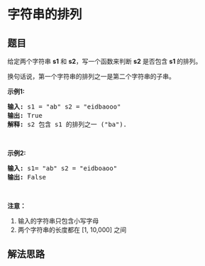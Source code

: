 # 字符串的排列

## 题目

<HTML><p>给定两个字符串&nbsp;<strong>s1</strong>&nbsp;和&nbsp;<strong>s2</strong>，写一个函数来判断 <strong>s2</strong> 是否包含 <strong>s1&nbsp;</strong>的排列。</p>

<p>换句话说，第一个字符串的排列之一是第二个字符串的子串。</p>

<p><strong>示例1:</strong></p>

<pre>
<strong>输入: </strong>s1 = &quot;ab&quot; s2 = &quot;eidbaooo&quot;
<strong>输出: </strong>True
<strong>解释:</strong> s2 包含 s1 的排列之一 (&quot;ba&quot;).
</pre>

<p>&nbsp;</p>

<p><strong>示例2:</strong></p>

<pre>
<strong>输入: </strong>s1= &quot;ab&quot; s2 = &quot;eidboaoo&quot;
<strong>输出:</strong> False
</pre>

<p>&nbsp;</p>

<p><strong>注意：</strong></p>

<ol>
	<li>输入的字符串只包含小写字母</li>
	<li>两个字符串的长度都在 [1, 10,000] 之间</li>
</ol>
</HTML>

## 解法思路
